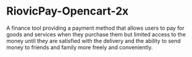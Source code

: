 # RiovicPay-Opencart-2x
A finance tool providing a payment method that allows users to pay for goods and services when they purchase them but limited access to the money until they are satisfied with the delivery and the ability to send money to friends and family more freely and conveniently.
